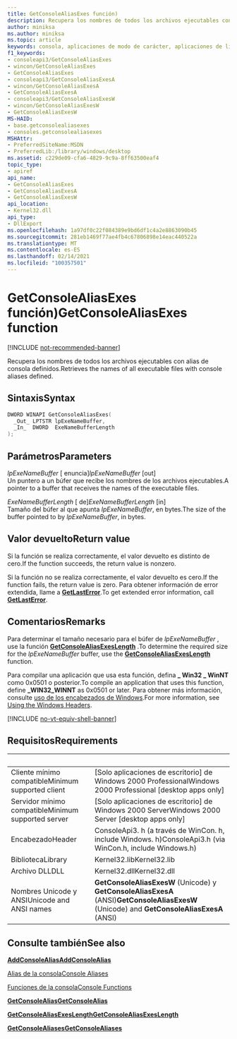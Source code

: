 ```yaml
---
title: GetConsoleAliasExes función)
description: Recupera los nombres de todos los archivos ejecutables con alias de consola definidos.
author: miniksa
ms.author: miniksa
ms.topic: article
keywords: consola, aplicaciones de modo de carácter, aplicaciones de línea de comandos, aplicaciones de terminal, API de consola
f1_keywords:
- consoleapi3/GetConsoleAliasExes
- wincon/GetConsoleAliasExes
- GetConsoleAliasExes
- consoleapi3/GetConsoleAliasExesA
- wincon/GetConsoleAliasExesA
- GetConsoleAliasExesA
- consoleapi3/GetConsoleAliasExesW
- wincon/GetConsoleAliasExesW
- GetConsoleAliasExesW
MS-HAID:
- base.getconsolealiasexes
- consoles.getconsolealiasexes
MSHAttr:
- PreferredSiteName:MSDN
- PreferredLib:/library/windows/desktop
ms.assetid: c229de09-cfa6-4829-9c9a-8ff63500eaf4
topic_type:
- apiref
api_name:
- GetConsoleAliasExes
- GetConsoleAliasExesA
- GetConsoleAliasExesW
api_location:
- Kernel32.dll
api_type:
- DllExport
ms.openlocfilehash: 1a97df0c22f084389e9bd6df1c4a2e8863090b45
ms.sourcegitcommit: 281eb1469f77ae4fb4c67806898e14eac440522a
ms.translationtype: MT
ms.contentlocale: es-ES
ms.lasthandoff: 02/14/2021
ms.locfileid: "100357501"
---
```

# <a name="getconsolealiasexes-function"></a><span data-ttu-id="b8ded-104">GetConsoleAliasExes función)</span><span class="sxs-lookup"><span data-stu-id="b8ded-104">GetConsoleAliasExes function</span></span>

[!INCLUDE [not-recommended-banner](./includes/not-recommended-banner.md)]

<span data-ttu-id="b8ded-105">Recupera los nombres de todos los archivos ejecutables con alias de consola definidos.</span><span class="sxs-lookup"><span data-stu-id="b8ded-105">Retrieves the names of all executable files with console aliases defined.</span></span>

## <a name="syntax"></a><span data-ttu-id="b8ded-106">Sintaxis</span><span class="sxs-lookup"><span data-stu-id="b8ded-106">Syntax</span></span>

```C
DWORD WINAPI GetConsoleAliasExes(
  _Out_ LPTSTR lpExeNameBuffer,
  _In_  DWORD  ExeNameBufferLength
);
```

## <a name="parameters"></a><span data-ttu-id="b8ded-107">Parámetros</span><span class="sxs-lookup"><span data-stu-id="b8ded-107">Parameters</span></span>

<span data-ttu-id="b8ded-108">*lpExeNameBuffer* \[ enuncia\]</span><span class="sxs-lookup"><span data-stu-id="b8ded-108">*lpExeNameBuffer* \[out\]</span></span>  
<span data-ttu-id="b8ded-109">Un puntero a un búfer que recibe los nombres de los archivos ejecutables.</span><span class="sxs-lookup"><span data-stu-id="b8ded-109">A pointer to a buffer that receives the names of the executable files.</span></span>

<span data-ttu-id="b8ded-110">*ExeNameBufferLength* \[ de\]</span><span class="sxs-lookup"><span data-stu-id="b8ded-110">*ExeNameBufferLength* \[in\]</span></span>  
<span data-ttu-id="b8ded-111">Tamaño del búfer al que apunta *lpExeNameBuffer*, en bytes.</span><span class="sxs-lookup"><span data-stu-id="b8ded-111">The size of the buffer pointed to by *lpExeNameBuffer*, in bytes.</span></span>

## <a name="return-value"></a><span data-ttu-id="b8ded-112">Valor devuelto</span><span class="sxs-lookup"><span data-stu-id="b8ded-112">Return value</span></span>

<span data-ttu-id="b8ded-113">Si la función se realiza correctamente, el valor devuelto es distinto de cero.</span><span class="sxs-lookup"><span data-stu-id="b8ded-113">If the function succeeds, the return value is nonzero.</span></span>

<span data-ttu-id="b8ded-114">Si la función no se realiza correctamente, el valor devuelto es cero.</span><span class="sxs-lookup"><span data-stu-id="b8ded-114">If the function fails, the return value is zero.</span></span> <span data-ttu-id="b8ded-115">Para obtener información de error extendida, llame a [**GetLastError**](/windows/win32/api/errhandlingapi/nf-errhandlingapi-getlasterror).</span><span class="sxs-lookup"><span data-stu-id="b8ded-115">To get extended error information, call [**GetLastError**](/windows/win32/api/errhandlingapi/nf-errhandlingapi-getlasterror).</span></span>

## <a name="remarks"></a><span data-ttu-id="b8ded-116">Comentarios</span><span class="sxs-lookup"><span data-stu-id="b8ded-116">Remarks</span></span>

<span data-ttu-id="b8ded-117">Para determinar el tamaño necesario para el búfer de *lpExeNameBuffer* , use la función [**GetConsoleAliasExesLength**](getconsolealiasexeslength.md) .</span><span class="sxs-lookup"><span data-stu-id="b8ded-117">To determine the required size for the *lpExeNameBuffer* buffer, use the [**GetConsoleAliasExesLength**](getconsolealiasexeslength.md) function.</span></span>

<span data-ttu-id="b8ded-118">Para compilar una aplicación que usa esta función, defina **\_ Win32 \_ WinNT** como 0x0501 o posterior.</span><span class="sxs-lookup"><span data-stu-id="b8ded-118">To compile an application that uses this function, define **\_WIN32\_WINNT** as 0x0501 or later.</span></span> <span data-ttu-id="b8ded-119">Para obtener más información, consulte [uso de los encabezados de Windows](/windows/win32/winprog/using-the-windows-headers).</span><span class="sxs-lookup"><span data-stu-id="b8ded-119">For more information, see [Using the Windows Headers](/windows/win32/winprog/using-the-windows-headers).</span></span>

[!INCLUDE [no-vt-equiv-shell-banner](./includes/no-vt-equiv-shell-banner.md)]

## <a name="requirements"></a><span data-ttu-id="b8ded-120">Requisitos</span><span class="sxs-lookup"><span data-stu-id="b8ded-120">Requirements</span></span>

| &nbsp; | &nbsp; |
|-|-|
| <span data-ttu-id="b8ded-121">Cliente mínimo compatible</span><span class="sxs-lookup"><span data-stu-id="b8ded-121">Minimum supported client</span></span> | <span data-ttu-id="b8ded-122">\[Solo aplicaciones de escritorio\] de Windows 2000 Professional</span><span class="sxs-lookup"><span data-stu-id="b8ded-122">Windows 2000 Professional \[desktop apps only\]</span></span> |
| <span data-ttu-id="b8ded-123">Servidor mínimo compatible</span><span class="sxs-lookup"><span data-stu-id="b8ded-123">Minimum supported server</span></span> | <span data-ttu-id="b8ded-124">\[Solo aplicaciones de escritorio\] de Windows 2000 Server</span><span class="sxs-lookup"><span data-stu-id="b8ded-124">Windows 2000 Server \[desktop apps only\]</span></span> |
| <span data-ttu-id="b8ded-125">Encabezado</span><span class="sxs-lookup"><span data-stu-id="b8ded-125">Header</span></span> | <span data-ttu-id="b8ded-126">ConsoleApi3. h (a través de WinCon. h, include Windows. h)</span><span class="sxs-lookup"><span data-stu-id="b8ded-126">ConsoleApi3.h (via WinCon.h, include Windows.h)</span></span> |
| <span data-ttu-id="b8ded-127">Biblioteca</span><span class="sxs-lookup"><span data-stu-id="b8ded-127">Library</span></span> | <span data-ttu-id="b8ded-128">Kernel32.lib</span><span class="sxs-lookup"><span data-stu-id="b8ded-128">Kernel32.lib</span></span> |
| <span data-ttu-id="b8ded-129">Archivo DLL</span><span class="sxs-lookup"><span data-stu-id="b8ded-129">DLL</span></span> | <span data-ttu-id="b8ded-130">Kernel32.dll</span><span class="sxs-lookup"><span data-stu-id="b8ded-130">Kernel32.dll</span></span> |
| <span data-ttu-id="b8ded-131">Nombres Unicode y ANSI</span><span class="sxs-lookup"><span data-stu-id="b8ded-131">Unicode and ANSI names</span></span> | <span data-ttu-id="b8ded-132">**GetConsoleAliasExesW** (Unicode) y **GetConsoleAliasExesA** (ANSI)</span><span class="sxs-lookup"><span data-stu-id="b8ded-132">**GetConsoleAliasExesW** (Unicode) and **GetConsoleAliasExesA** (ANSI)</span></span> |

## <a name="see-also"></a><span data-ttu-id="b8ded-133">Consulte también</span><span class="sxs-lookup"><span data-stu-id="b8ded-133">See also</span></span>

[<span data-ttu-id="b8ded-134">**AddConsoleAlias**</span><span class="sxs-lookup"><span data-stu-id="b8ded-134">**AddConsoleAlias**</span></span>](addconsolealias.md)

[<span data-ttu-id="b8ded-135">Alias de la consola</span><span class="sxs-lookup"><span data-stu-id="b8ded-135">Console Aliases</span></span>](console-aliases.md)

[<span data-ttu-id="b8ded-136">Funciones de la consola</span><span class="sxs-lookup"><span data-stu-id="b8ded-136">Console Functions</span></span>](console-functions.md)

[<span data-ttu-id="b8ded-137">**GetConsoleAlias**</span><span class="sxs-lookup"><span data-stu-id="b8ded-137">**GetConsoleAlias**</span></span>](getconsolealias.md)

[<span data-ttu-id="b8ded-138">**GetConsoleAliasExesLength**</span><span class="sxs-lookup"><span data-stu-id="b8ded-138">**GetConsoleAliasExesLength**</span></span>](getconsolealiasexeslength.md)

[<span data-ttu-id="b8ded-139">**GetConsoleAliases**</span><span class="sxs-lookup"><span data-stu-id="b8ded-139">**GetConsoleAliases**</span></span>](getconsolealiases.md)